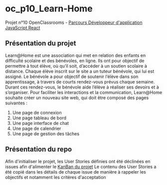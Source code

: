 # oc_p10_Learn-Home

Projet n°10 OpenClassrooms - [Parcours Développeur d'application JavaScript 
React](https://openclassrooms.com/fr/paths/877-developpeur-dapplication-javascript-react)

## Présentation du projet
Learn@Home est une association qui met en relation des enfants en difficulté
scolaire et des bénévoles, en ligne. Ils ont pour objectif de permettre à tout élève,
où qu’il soit, d’accéder à un soutien scolaire à distance.
Chaque élève inscrit sur le site a un tuteur bénévole, qui lui est assigné. Le
bénévole a pour objectif de soutenir l’élève dans son apprentissage, à travers de
courts rendez-vous prévus chaque semaine. Durant ces rendez-vous, le bénévole
aide l’élève à réaliser ses devoirs et à s’organiser.
Pour faciliter les interactions et la communication, Learn@Home souhaite créer
un nouveau site web, qui doit être composé des pages suivantes :
1. Une page de connexion
2. Une page tableau de bord
3. Une page interface de chat
4. Une page de calendrier
5. Une page de gestion des tâches

## Présentation du repo
Afin d'initialiser le projet, les User Stories définies ont été déclinées en issues afin d'alimenter le [KanBan du projet](https://github.com/users/sedomu/projects/3/views/1)
Le contenu des User Stories a été copié dans les détails de chaque issue de manière à rappeler les objectifs et notamment les critères d'acceptation
